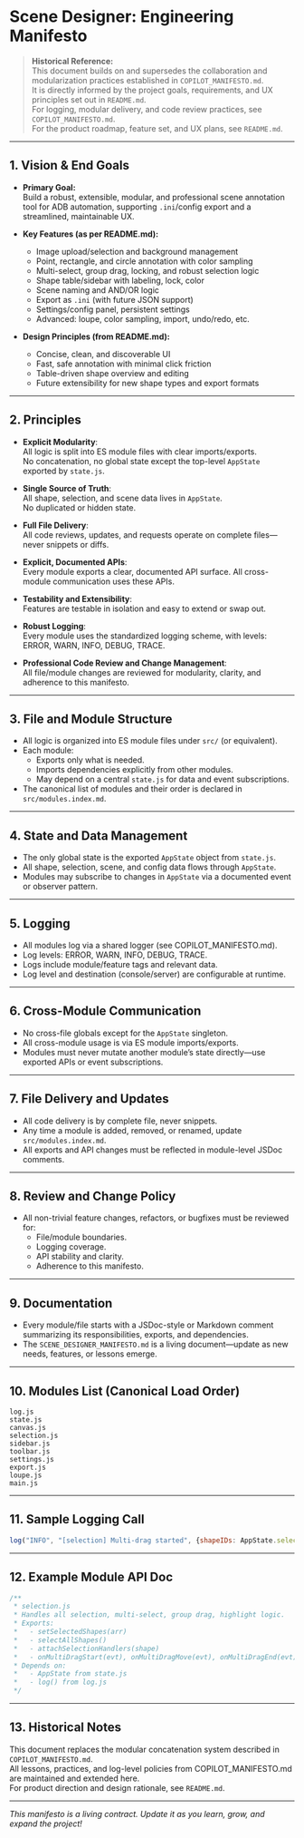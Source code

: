 # Scene Designer: Engineering Manifesto

> **Historical Reference:**  
> This document builds on and supersedes the collaboration and modularization practices established in `COPILOT_MANIFESTO.md`.  
> It is directly informed by the project goals, requirements, and UX principles set out in `README.md`.  
> For logging, modular delivery, and code review practices, see `COPILOT_MANIFESTO.md`.  
> For the product roadmap, feature set, and UX plans, see `README.md`.  

---

## 1. Vision & End Goals

- **Primary Goal:**  
  Build a robust, extensible, modular, and professional scene annotation tool for ADB automation, supporting `.ini`/config export and a streamlined, maintainable UX.

- **Key Features (as per README.md):**
  - Image upload/selection and background management
  - Point, rectangle, and circle annotation with color sampling
  - Multi-select, group drag, locking, and robust selection logic
  - Shape table/sidebar with labeling, lock, color
  - Scene naming and AND/OR logic
  - Export as `.ini` (with future JSON support)
  - Settings/config panel, persistent settings
  - Advanced: loupe, color sampling, import, undo/redo, etc.

- **Design Principles (from README.md):**
  - Concise, clean, and discoverable UI
  - Fast, safe annotation with minimal click friction
  - Table-driven shape overview and editing
  - Future extensibility for new shape types and export formats

---

## 2. Principles

- **Explicit Modularity**:  
  All logic is split into ES module files with clear imports/exports.  
  No concatenation, no global state except the top-level `AppState` exported by `state.js`.

- **Single Source of Truth**:  
  All shape, selection, and scene data lives in `AppState`.  
  No duplicated or hidden state.

- **Full File Delivery**:  
  All code reviews, updates, and requests operate on complete files—never snippets or diffs.

- **Explicit, Documented APIs**:  
  Every module exports a clear, documented API surface. All cross-module communication uses these APIs.

- **Testability and Extensibility**:  
  Features are testable in isolation and easy to extend or swap out.

- **Robust Logging**:  
  Every module uses the standardized logging scheme, with levels: ERROR, WARN, INFO, DEBUG, TRACE.

- **Professional Code Review and Change Management**:  
  All file/module changes are reviewed for modularity, clarity, and adherence to this manifesto.

---

## 3. File and Module Structure

- All logic is organized into ES module files under `src/` (or equivalent).
- Each module:
  - Exports only what is needed.
  - Imports dependencies explicitly from other modules.
  - May depend on a central `state.js` for data and event subscriptions.
- The canonical list of modules and their order is declared in `src/modules.index.md`.

---

## 4. State and Data Management

- The only global state is the exported `AppState` object from `state.js`.
- All shape, selection, scene, and config data flows through `AppState`.
- Modules may subscribe to changes in `AppState` via a documented event or observer pattern.

---

## 5. Logging

- All modules log via a shared logger (see COPILOT_MANIFESTO.md).
- Log levels: ERROR, WARN, INFO, DEBUG, TRACE.
- Logs include module/feature tags and relevant data.
- Log level and destination (console/server) are configurable at runtime.

---

## 6. Cross-Module Communication

- No cross-file globals except for the `AppState` singleton.
- All cross-module usage is via ES module imports/exports.
- Modules must never mutate another module’s state directly—use exported APIs or event subscriptions.

---

## 7. File Delivery and Updates

- All code delivery is by complete file, never snippets.
- Any time a module is added, removed, or renamed, update `src/modules.index.md`.
- All exports and API changes must be reflected in module-level JSDoc comments.

---

## 8. Review and Change Policy

- All non-trivial feature changes, refactors, or bugfixes must be reviewed for:
  - File/module boundaries.
  - Logging coverage.
  - API stability and clarity.
  - Adherence to this manifesto.

---

## 9. Documentation

- Every module/file starts with a JSDoc-style or Markdown comment summarizing its responsibilities, exports, and dependencies.
- The `SCENE_DESIGNER_MANIFESTO.md` is a living document—update as new needs, features, or lessons emerge.

---

## 10. Modules List (Canonical Load Order)

```filelist
log.js
state.js
canvas.js
selection.js
sidebar.js
toolbar.js
settings.js
export.js
loupe.js
main.js
```

---

## 11. Sample Logging Call

```js
log("INFO", "[selection] Multi-drag started", {shapeIDs: AppState.selectedShapes.map(s => s.id)});
```

---

## 12. Example Module API Doc

```js
/**
 * selection.js
 * Handles all selection, multi-select, group drag, highlight logic.
 * Exports:
 *   - setSelectedShapes(arr)
 *   - selectAllShapes()
 *   - attachSelectionHandlers(shape)
 *   - onMultiDragStart(evt), onMultiDragMove(evt), onMultiDragEnd(evt)
 * Depends on:
 *   - AppState from state.js
 *   - log() from log.js
 */
```

---

## 13. Historical Notes

This document replaces the modular concatenation system described in `COPILOT_MANIFESTO.md`.  
All lessons, practices, and log-level policies from COPILOT_MANIFESTO.md are maintained and extended here.  
For product direction and design rationale, see `README.md`.

---

*This manifesto is a living contract. Update it as you learn, grow, and expand the project!*

